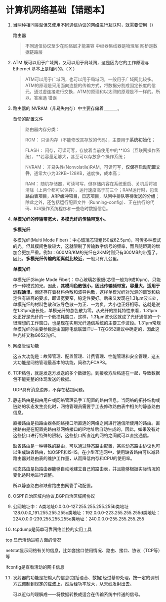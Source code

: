 # 计算机网络基础【错题本】

1. 当两种相同类型但又使用不同通信协议的网络进行互联时，就需要使用（）

   路由器

   > 不同通信协议至少在网络层才能兼容 中继器集线器是物理层 网桥是数据链路层

2. ATM 既可以用于广域网，又可以用于局域网，这是因为它的工作原理与 Ethernet 基本上是相同的。( X )

   > ATM可以用于广域网，也可以用于局域网，一般用于广域网比较多。ATM的原理是采用面向连接的传输方式，将数据分割成固定长度的信元，通过虚连接进行交换，ATM的原理和以太网的原理是不一样的。所以，答案选 错误 

3. 路由器的 NVRAM（非易失内存）中主要存储着_______。

   备份的配置文件

   > 路由器内存分类：
   >
   > ROM：    只读内存（不能修改其存放的代码），主要用于**系统初始化**；
   >
   > FLASH：  闪存，可读可写，存放着当前使用中的**IOS（互联网操作系统），**若容量足够大，甚至可以存放多个操作系统；
   >
   > NVRAM：  非易失性(Nonvolatile)RAM，可读可写，**仅保存启动配置文件**，通常大小为32KB~128KB，速度快，成本高；
   >
   > RAM：    随机存储器，可读可写，但存储内容在系统重启、关机后将被清除（上两个都可以保存），运行速度高于前三个；RAM运行时，包含**路由表项目，ARP缓冲项目，日志项目**，**队列中排队等待发送的分组**；除此之外，还包括运行配置文件（Running-config）、正在执行的代码、IOS操作系统程序和一些临时数据信息。

4. **单模光纤的传输带宽大，多模光纤的传输带宽小。**

   **多模光纤**

   多模光纤(Multi Mode Fiber)：中心玻璃芯较粗(50或62.5μm)，可传多种模式的光。但其模间色散较大，这就限制了传输数字信号的频率，而且随距离的增加会更加严重。例如：600MB/KM的光纤在2KM时则只有300MB的带宽了。因此，**多模光纤传输的距离就比较近**，一般只有几公里。 

   **单模光纤** 

   单模光纤(Single Mode Fiber)：中心玻璃芯很细(芯径一般为9或10μm)，只能传一种模式的光。因此，**其模间色散很小，因此传输频带宽，容量大，适用于远程通讯**，但还存在着材料色散和波导色散，这样单模光纤对光源的谱宽和稳定性有较高的要求，即谱宽要窄，稳定性要好。后来又发现在1.31μm波长处，单模光纤的材料色散和波导色散一为正、一为负，大小也正好相等。这就是说在1.31μm波长处，单模光纤的总色散为零。从光纤的损耗特性来看，1.31μm处正好是光纤的一个低损耗窗口。这样，1.31μm波长区就成了光纤通信的一个很理想的工作窗口，也是现在实用光纤通信系统的主要工作波段。1.31μm常规单模光纤的主要参数是由国际电信联盟ITU－T在G652建议中确定的，因此这种光纤又称G652光纤。

5. 网络管理功能

   这五大功能是：故障管理、配置管理、计费管理、性能管理和安全管理，这五大功能是网络管理最基本的功能，简称为FCAPS。

6. TCP粘包，就是发送方发送的多个数据包，到接收方后粘连在一起，导致数据包不能完整的体现发送的数据。

   UDP具有消息边界，不存在粘包问题。

7. 静态路由是指由用户或网络管理员手工配置的路由信息。当网络的拓扑结构或链路的状态发生变化时，网络管理员需要手工去修改路由表中相关的静态路由信息。

   直接路由是指路由器各网络接口所直连的网络之间进行通信所使用的路由。直接路由是在配置完路由器网络接口的IP地址后自动生成的，因此，如果没有对这些接口进行特殊的限制，这些接口所直连的网络之间就可以直接通信。

   缺省路由是一种特殊的路由，可以通过静态路由配置，某些动态路由协议也可以生成缺省路由，如OSPF和IS-IS。在小型互连网中，使用缺省路由可以减轻路由器对路由表的维护工作量，从而降低内存和CPU的使用率。

   动态路由是指路由器能够自动地建立自己的路由表，并且能够根据实际情况的变化适时地进行调整。

   所以静态路由和缺省路由由网管手动配置。
   
8. OSPF自治区域内协议,BGP自治区域间协议

9. 公网地址中：A类地址0.0.0.0-127.255.255.255.255b类地址 128.0.0.0_191.255.255.255c类地址：192.0.0.0-223.255.255.255d类地址：224.0.0.0-239.255.255.255e类地址：240.0.0.0-255.255.255.255

10. tcpdump是简单可靠网络监控的实用工具

   top 显示活动进程方面的情况

   netstat显示网络有关的信息，比如套接口使用情况、路由、接口、协议（TCP等）等

   ifconfig是查看活动的网卡信息

11. 发射器的功能是把输入的信息(包括语音、数据)经过基带处理，按一定的调制方式调制到规定的<u>载波</u>上，然后经功率放大，从天线发射出去。

    可以近似的理解成——将数据转换成适合在传输系统中传送的信号。

